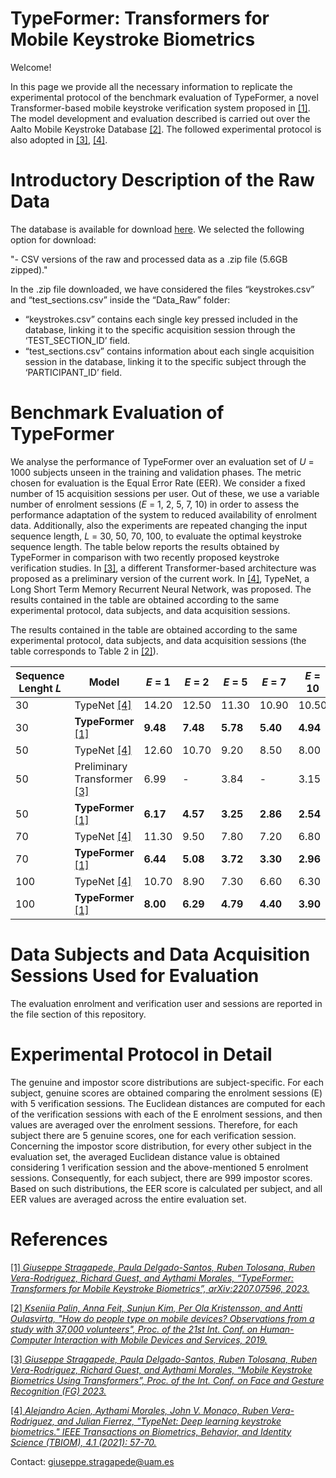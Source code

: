 # TypeFormer: Transformers for Mobile Keystroke Biometrics

Welcome! 

In this page we provide all the necessary information to replicate the experimental protocol of the benchmark evaluation of TypeFormer, a novel Transformer-based mobile keystroke verification system proposed in [\[1\]](https://arxiv.org/abs/2212.13075). The model development and evaluation described is carried out over the Aalto Mobile Keystroke Database [\[2\]](https://userinterfaces.aalto.fi/typing37k/resources/Mobile_typing_study.pdf). 
The followed experimental protocol is also adopted in [\[3\]](https://arxiv.org/abs/2212.13075), [\[4\]](https://ieeexplore.ieee.org/document/9539873). 

# Introductory Description of the Raw Data

The database is available for download [here](https://userinterfaces.aalto.fi/typing37k/). We selected the following option for download:

"-	CSV versions of the raw and processed data as a .zip file (5.6GB zipped)."

In the .zip file downloaded, we have considered the files “keystrokes.csv” and “test_sections.csv” inside the “Data_Raw” folder:
-	“keystrokes.csv” contains each single key pressed included in the database, linking it to the specific acquisition session through the ‘TEST_SECTION_ID’ field.
-	“test_sections.csv” contains information about each single acquisition session in the database, linking it to the specific subject through the ‘PARTICIPANT_ID’ field.

# Benchmark Evaluation of TypeFormer

We analyse the performance of TypeFormer over an evaluation set of *U* = 1000 subjects unseen in the training and validation phases. The metric chosen for evaluation is the Equal Error Rate (EER). 
We consider a fixed number of 15 acquisition sessions per user. Out of these, we use a variable number of enrolment sessions (*E* = 1, 2, 5, 7, 10) in order to assess the performance adaptation of the system to reduced availability of enrolment data. Additionally, also the experiments are repeated changing the input sequence length, *L* = 30, 50, 70, 100, to evaluate the optimal keystroke sequence length.
The table below reports the results obtained by TypeFormer in comparison with two recently proposed keystroke verification studies. In [\[3\]](https://arxiv.org/abs/2212.13075), a different Transformer-based architecture was proposed as a preliminary version of the current work. In [\[4\]](https://ieeexplore.ieee.org/document/9539873), TypeNet, a Long Short Term Memory Recurrent Neural Network, was proposed.
The results contained in the table are obtained according to the same experimental protocol, data subjects, and data acquisition sessions.

The results contained in the table are obtained according to the same experimental protocol, data subjects, and data acquisition sessions (the table corresponds to Table 2 in [\[2\]](https://arxiv.org/abs/2212.13075)).

| Sequence Lenght *L* | Model | *E* = 1 | *E* = 2 | *E* = 5 | *E* = 7 | *E* = 10 |
| ---| --- | --- | --- | --- | --- | --- |
| 30 | TypeNet [\[4\]](https://ieeexplore.ieee.org/document/9539873) | 14.20 | 12.50 | 11.30 | 10.90 | 10.50 |
| 30 | **TypeFormer** [\[1\]](https://arxiv.org/abs/2212.13075) | **9.48** | **7.48** | **5.78** | **5.40** | **4.94** |
| 50 | TypeNet [\[4\]](https://ieeexplore.ieee.org/document/9539873) | 12.60 | 10.70 | 9.20 | 8.50 | 8.00 |
| 50 | Preliminary Transformer [\[3\]](https://arxiv.org/abs/2212.13075) | 6.99 | - | 3.84 | - | 3.15 |
| 50 | **TypeFormer** [\[1\]](https://arxiv.org/abs/2212.13075) | **6.17** | **4.57** | **3.25** | **2.86** | **2.54** |
| 70 | TypeNet [\[4\]](https://ieeexplore.ieee.org/document/9539873) | 11.30 | 9.50 | 7.80 | 7.20 | 6.80 |
| 70 | **TypeFormer** [\[1\]](https://arxiv.org/abs/2212.13075) | **6.44** | **5.08** | **3.72** | **3.30** | **2.96** |
| 100 | TypeNet [\[4\]](https://ieeexplore.ieee.org/document/9539873) | 10.70 | 8.90 | 7.30 | 6.60 | 6.30 |
| 100 | **TypeFormer** [\[1\]](https://arxiv.org/abs/2212.13075) | **8.00** | **6.29** | **4.79** | **4.40** | **3.90** |


# Data Subjects and Data Acquisition Sessions Used for Evaluation

The evaluation enrolment and verification user and sessions are reported in the file section of this repository.

# Experimental Protocol in Detail
The genuine and impostor score distributions are subject-specific. For each subject, genuine scores are obtained comparing the enrolment sessions (E) with 5 verification sessions. The Euclidean distances are computed for each of the verification sessions with each of the E enrolment sessions, and then values are averaged over the enrolment sessions. Therefore, for each subject there are 5 genuine scores, one for each verification session. Concerning the impostor score distribution, for every other subject in the evaluation set, the averaged Euclidean distance value is obtained considering 1 verification session and the above-mentioned 5 enrolment sessions. Consequently, for each subject, there are 999 impostor scores. Based on such distributions, the EER score is calculated per subject, and all EER values are averaged across the entire evaluation set. 

# References

[\[1\] *Giuseppe Stragapede, Paula Delgado-Santos, Ruben Tolosana, Ruben Vera-Rodriguez, Richard Guest, and Aythami Morales, “TypeFormer: Transformers for Mobile Keystroke Biometrics”, arXiv:2207.07596, 2023.*](https://arxiv.org/abs/2212.13075)

[\[2\] *Kseniia Palin, Anna Feit, Sunjun Kim, Per Ola Kristensson, and Antti Oulasvirta, "How do people type on mobile devices? Observations from a study with 37,000 volunteers", Proc. of the 21st
Int. Conf. on Human-Computer Interaction with Mobile Devices and Services, 2019.*](https://userinterfaces.aalto.fi/typing37k/resources/Mobile_typing_study.pdf)

[\[3\] *Giuseppe Stragapede, Paula Delgado-Santos, Ruben Tolosana, Ruben Vera-Rodriguez, Richard Guest, and Aythami Morales, “Mobile Keystroke Biometrics Using Transformers”, Proc. of the Int. Conf. on Face and Gesture Recognition (FG) 2023.*](https://arxiv.org/abs/2212.13075) 

[\[4\] *Alejandro Acien, Aythami Morales, John V. Monaco, Ruben Vera-Rodriguez, and Julian Fierrez, "TypeNet: Deep learning keystroke biometrics." IEEE Transactions on Biometrics, Behavior, and Identity Science (TBIOM), 4.1 (2021): 57-70.*](https://ieeexplore.ieee.org/document/9539873)

Contact: [giuseppe.stragapede@uam.es](mailto:giuseppe.stragapede@uam.es)

